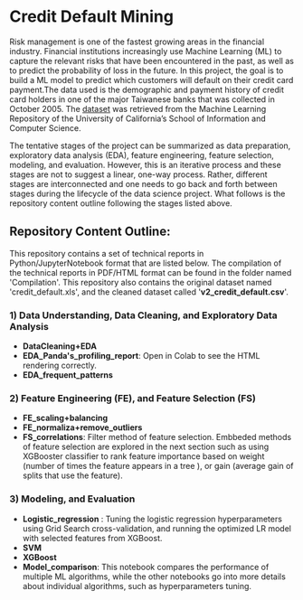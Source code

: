 # Credit Default Mining  
Risk management is one of the fastest growing areas in the financial industry. Financial institutions increasingly use Machine Learning (ML) to capture the relevant risks that have been encountered in the past, as well as to predict the probability of loss in the future. In this project, the goal is to build a ML model to predict which customers will default on their credit card payment.The data used is the demographic and payment history of credit card holders in one of the major Taiwanese banks that was collected in October 2005. The [dataset](https://archive.ics.uci.edu/ml/datasets/default+of+credit+card+clients) was retrieved from the Machine Learning Repository of the University of California’s School of Information and Computer Science.

The tentative stages of the project can be summarized as data preparation, exploratory data analysis (EDA), feature engineering, feature selection, modeling, and evaluation. However, this is an iterative process and these stages are not to suggest a linear, one-way process. Rather, different stages are interconnected and one needs to go back and forth between stages during the lifecycle of the data science project. What follows is the repository content outline following the stages listed above.
## Repository Content Outline:
This repository contains a set of technical reports in Python/JupyterNotebook format that are listed below. The compilation of the technical reports in PDF/HTML format can be found in the folder named 'Compilation'. This repository also contains the original dataset named 'credit_default.xls', and the cleaned dataset called '**v2_credit_default.csv**'.
### 1) Data Understanding, Data Cleaning, and Exploratory Data Analysis
- **DataCleaning+EDA**  
- **EDA_Panda's_profiling_report**: Open in Colab to see the HTML rendering correctly.
- **EDA_frequent_patterns**
### 2) Feature Engineering (FE), and Feature Selection (FS)
- **FE_scaling+balancing**
- **FE_normaliza+remove_outliers**
- **FS_correlations**: Filter method of feature selection. Embbeded methods of feature selection are explored in the next section such as using XGBooster classifier to rank feature importance based on weight (number of times the feature appears in a tree ), or gain (average gain of splits that use the feature). 
### 3) Modeling, and Evaluation
- **Logistic_regression** : Tuning the logistic regression hyperparameters using Grid Search cross-validation, and running the optimized LR model with selected features from XGBoost.
- **SVM**
- **XGBoost**
- **Model_comparison**: This notebook compares the performance of multiple ML algorithms, while the other notebooks go into more details about individual algorithms, such as hyperparameters tuning.


